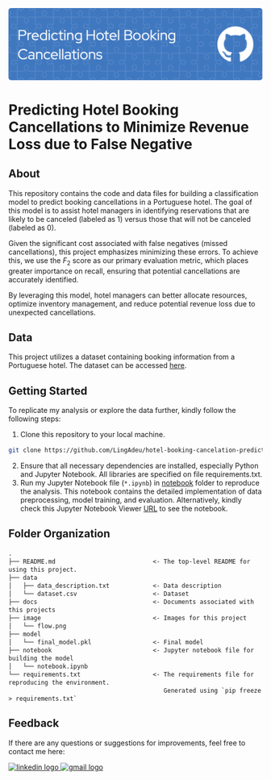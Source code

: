 ![header](header.png)

# Predicting Hotel Booking Cancellations to Minimize Revenue Loss due to False Negative

## About
This repository contains the code and data files for building a classification model to predict booking cancellations in a Portuguese hotel. The goal of this model is to assist hotel managers in identifying reservations that are likely to be canceled (labeled as 1) versus those that will not be canceled (labeled as 0).

Given the significant cost associated with false negatives (missed cancellations), this project emphasizes minimizing these errors. To achieve this, we use the $F_2$ score as our primary evaluation metric, which places greater importance on recall, ensuring that potential cancellations are accurately identified.

By leveraging this model, hotel managers can better allocate resources, optimize inventory management, and reduce potential revenue loss due to unexpected cancellations.

## Data
This project utilizes a dataset containing booking information from a Portuguese hotel. The dataset can be accessed [here](https://github.com/LingAdeu/hotel-booking-cancelation-prediction/blob/main/data/dataset.csv).

## Getting Started
To replicate my analysis or explore the data further, kindly follow the following steps:
1. Clone this repository to your local machine.
```bash
git clone https://github.com/LingAdeu/hotel-booking-cancelation-prediction.git
```
2. Ensure that all necessary dependencies are installed, especially Python and Jupyter Notebook. All libraries are specified on file requirements.txt.
3. Run my Jupyter Notebook file (`*.ipynb`) in [notebook](https://github.com/LingAdeu/hotel-booking-cancelation-prediction/tree/main/notebook) folder to reproduce the analysis. This notebook contains the detailed implementation of data preprocessing, model training, and evaluation. Alternatively, kindly check this Jupyter Notebook Viewer [URL](https://nbviewer.org/github/LingAdeu/hotel-booking-cancelation-prediction/blob/main/notebook/notebook.ipynb) to see the notebook.

## Folder Organization

    .
    ├── README.md                           <- The top-level README for using this project.
    ├── data
    │   ├── data_description.txt            <- Data description
    │   └── dataset.csv                     <- Dataset
    ├── docs                                <- Documents associated with this projects
    ├── image                               <- Images for this project
    │   └── flow.png
    ├── model                               
    │   └── final_model.pkl                 <- Final model 
    ├── notebook                            <- Jupyter notebook file for building the model
    │   └── notebook.ipynb
    └── requirements.txt                    <- The requirements file for reproducing the environment.
                                               Generated using `pip freeze > requirements.txt`

## Feedback
If there are any questions or suggestions for improvements, feel free to contact me here:

<a href="https://www.linkedin.com/in/adelia-januarto/" target="_blank">
    <img src="https://raw.githubusercontent.com/maurodesouza/profile-readme-generator/master/src/assets/icons/social/linkedin/default.svg" width="52" height="40" alt="linkedin logo"/>
  </a>
<a href="mailto:januartoadelia@gmail.com" target="_blank">
    <img src="https://raw.githubusercontent.com/maurodesouza/profile-readme-generator/master/src/assets/icons/social/gmail/default.svg"  width="52" height="40" alt="gmail logo"/>
  </a>
